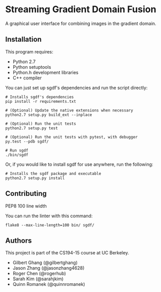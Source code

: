 Streaming Gradient Domain Fusion
================================

A graphical user interface for combining images in the gradient domain.

Installation
------------

This program requires:

* Python 2.7
* Python setuptools
* Python.h development libraries
* C++ compiler

You can just set up sgdf's dependencies and run the script directly:

```shell
# Installs sgdf's dependencies
pip install -r requirements.txt

# (Optional) Update the native extensions when necessary
python2.7 setup.py build_ext --inplace

# (Optional) Run the unit tests
python2.7 setup.py test

# (Optional) Run the unit tests with pytest, with debugger
py.test --pdb sgdf/

# Run sgdf
./bin/sgdf
```

Or, if you would like to install sgdf for use anywhere, run the following:

```shell
# Installs the sgdf package and executable
python2.7 setup.py install
```

Contributing
------------

PEP8
100 line width

You can run the linter with this command:

```shell
flake8 --max-line-length=100 bin/ sgdf/
```

Authors
-------

This project is part of the CS194-15 course at UC Berkeley.

* Gilbert Ghang (@gilbertghang)
* Jason Zhang (@jasonzhang4628)
* Roger Chen (@rogerhub)
* Sarah Kim (@sarahjkim)
* Quinn Romanek (@quinnromanek)
